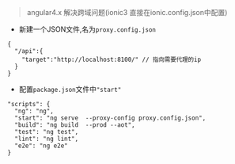 > angular4.x 解决跨域问题(ionic3 直接在ionic.config.json中配置)

- 新建一个JSON文件,名为`proxy.config.json`

```
{
  "/api":{
    "target":"http://localhost:8100/" // 指向需要代理的ip
  }
}
```

- 配置`package.json`文件中`"start"`

```
"scripts": {
  "ng": "ng",
  "start": "ng serve  --proxy-config proxy.config.json",
  "build": "ng build  --prod --aot",
  "test": "ng test",
  "lint": "ng lint",
  "e2e": "ng e2e"
}
```